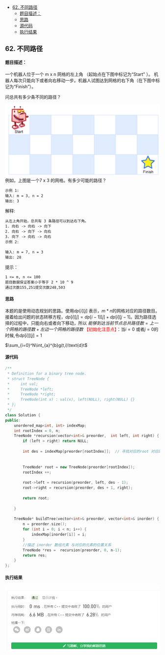 
<!-- TOC -->

- [62. 不同路径](#62-不同路径)
    - [题目描述：](#题目描述)
    - [思路](#思路)
    - [源代码](#源代码)
    - [执行结果](#执行结果)

<!-- /TOC -->
## 62. 不同路径
#### 题目描述：
一个机器人位于一个 m x n 网格的左上角 （起始点在下图中标记为“Start” ）。
机器人每次只能向下或者向右移动一步。机器人试图达到网格的右下角（在下图中标记为“Finish”）。

问总共有多少条不同的路径？

![](./images/62%20uniquePaths.png)
例如，上图是一个7 x 3 的网格。有多少可能的路径？

 
```
示例 1:
输入: m = 3, n = 2
输出: 3
```
解释:
```
从左上角开始，总共有 3 条路径可以到达右下角。
1. 向右 -> 向右 -> 向下
2. 向右 -> 向下 -> 向右
3. 向下 -> 向右 -> 向右
示例 2:

输入: m = 7, n = 3
输出: 28
``` 

提示：
```
1 <= m, n <= 100
题目数据保证答案小于等于 2 * 10 ^ 9
通过次数155,251提交次数248,503
```
#### 思路
本题的是使用动态规划的思路。使用$dp[i][j]$ 表示，$m*n$的网格对应的路径数目。接着给出问题的状态转移方程，$dp[i][j]=dp[i-1][j]+dp[i][j-1]$。因为路径选择的过程中，只能向右或者向下移动，所以
$能够到达当前节点总共路径数=上一个网格的路径数+左边一个网格的路径数$
<font color=red>【初始化注意点】</font>：当$i = 0$ 或者$j=0$的时候,令$dp[i]][j]=1$

$\sum_{i=0}^N\int_{a}^{b}g(t,i)\text{d}t$
#### 源代码
```C++
/**
 * Definition for a binary tree node.
 * struct TreeNode {
 *     int val;
 *     TreeNode *left;
 *     TreeNode *right;
 *     TreeNode(int x) : val(x), left(NULL), right(NULL) {}
 * };
 */
class Solution {
public:
    unordered_map<int, int> indexMap;
    int rootIndex = 0, n;
    TreeNode *recursion(vector<int>& preorder,  int left, int right) {
        if (left > right) return NULL;

        int des = indexMap[preorder[rootIndex]];  // 寻找对应的root 对应的位置


        TreeNode* root = new TreeNode(preorder[rootIndex]);
        rootIndex ++;

        root->left = recursion(preorder, left, des - 1);
        root->right = recursion(preorder, des + 1, right);

        return root;

    }

    TreeNode* buildTree(vector<int>& preorder, vector<int>& inorder) {
        n = preorder.size();
        for (int i = 0; i < n; i++) {
            indexMap[inorder[i]] = i;
        }
        //描述 inorder 数组元素 与对应的元素的位置关系  
        TreeNode *res =  recursion(preorder, 0, n-1);
        return res;
    }
};
```

#### 执行结果
![显示](./images/62%20result_uniquePaths.png)
